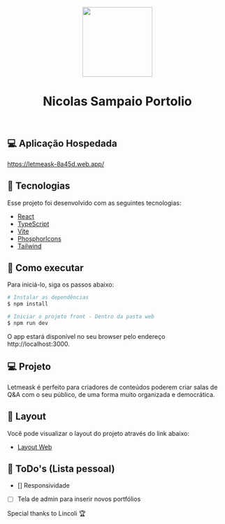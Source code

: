 <p align="center">
  <img src="https://user-images.githubusercontent.com/42179041/171270520-86b1da98-a0f1-4c3b-b2c6-a344fbbfc716.PNG" width="160px">
</p> 

<h1 align="center">
    Nicolas Sampaio Portolio
</h1>

<br>

## 💻 Aplicação Hospedada
https://letmeask-8a45d.web.app/


## 🧪 Tecnologias

Esse projeto foi desenvolvido com as seguintes tecnologias:

- [React](https://reactjs.org)
- [TypeScript](https://www.typescriptlang.org/)
- [Vite](https://vitejs.dev/)
- [PhosphorIcons](https://phosphoricons.com/)
- [Tailwind](https://tailwindcss.com/)


## 🚀 Como executar

Para iniciá-lo, siga os passos abaixo:
```bash
# Instalar as dependências
$ npm install

# Iniciar o projeto front - Dentro da pasta web
$ npm run dev
```
O app estará disponível no seu browser pelo endereço http://localhost:3000.

## 💻 Projeto

Letmeask é perfeito para criadores de conteúdos poderem criar salas de Q&A com o seu público, de uma forma muito organizada e democrática. 



## 🔖 Layout

Você pode visualizar o layout do projeto através do link abaixo:

- [Layout Web](https://xd.adobe.com/view/bd60afcd-e3ce-41f9-9e12-10b9b6af1237-e833/) 


## 🤠 ToDo's (Lista pessoal)
- [] Responsividade
- [ ] Tela de admin para inserir novos portfólios



Special thanks to Lincoli 🏆


